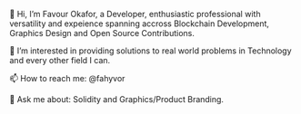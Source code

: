 👋 Hi, I’m Favour Okafor, a Developer, enthusiastic professional with versatility and expeience spanning accross Blockchain Development, Graphics Design and Open Source Contributions.

👀 I’m interested in providing solutions to real world problems in Technology and every other field I can.

📫 How to reach me: @fahyvor

💬 Ask me about: Solidity and Graphics/Product Branding.

<!---
Fahyvor/Fahyvor is a ✨ special ✨ repository because its `README.md` (this file) appears on your GitHub profile.
You can click the Preview link to take a look at your changes.
--->
